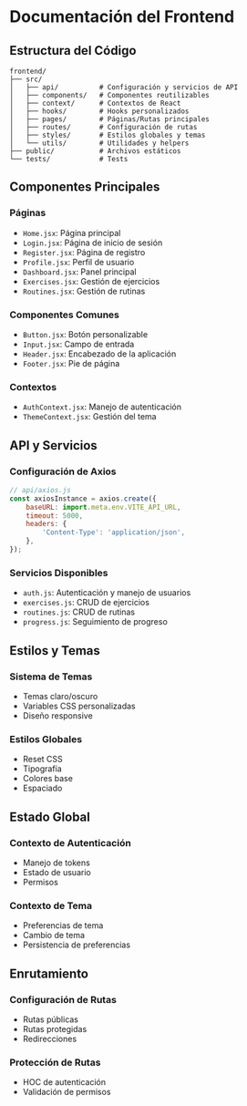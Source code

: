 # Documentación del Frontend

## Estructura del Código

```
frontend/
├── src/
│   ├── api/          # Configuración y servicios de API
│   ├── components/   # Componentes reutilizables
│   ├── context/      # Contextos de React
│   ├── hooks/        # Hooks personalizados
│   ├── pages/        # Páginas/Rutas principales
│   ├── routes/       # Configuración de rutas
│   ├── styles/       # Estilos globales y temas
│   └── utils/        # Utilidades y helpers
├── public/           # Archivos estáticos
└── tests/            # Tests
```

## Componentes Principales

### Páginas
- `Home.jsx`: Página principal
- `Login.jsx`: Página de inicio de sesión
- `Register.jsx`: Página de registro
- `Profile.jsx`: Perfil de usuario
- `Dashboard.jsx`: Panel principal
- `Exercises.jsx`: Gestión de ejercicios
- `Routines.jsx`: Gestión de rutinas

### Componentes Comunes
- `Button.jsx`: Botón personalizable
- `Input.jsx`: Campo de entrada
- `Header.jsx`: Encabezado de la aplicación
- `Footer.jsx`: Pie de página

### Contextos
- `AuthContext.jsx`: Manejo de autenticación
- `ThemeContext.jsx`: Gestión del tema

## API y Servicios

### Configuración de Axios
```javascript
// api/axios.js
const axiosInstance = axios.create({
    baseURL: import.meta.env.VITE_API_URL,
    timeout: 5000,
    headers: {
        'Content-Type': 'application/json',
    },
});
```

### Servicios Disponibles
- `auth.js`: Autenticación y manejo de usuarios
- `exercises.js`: CRUD de ejercicios
- `routines.js`: CRUD de rutinas
- `progress.js`: Seguimiento de progreso

## Estilos y Temas

### Sistema de Temas
- Temas claro/oscuro
- Variables CSS personalizadas
- Diseño responsive

### Estilos Globales
- Reset CSS
- Tipografía
- Colores base
- Espaciado

## Estado Global

### Contexto de Autenticación
- Manejo de tokens
- Estado de usuario
- Permisos

### Contexto de Tema
- Preferencias de tema
- Cambio de tema
- Persistencia de preferencias

## Enrutamiento

### Configuración de Rutas
- Rutas públicas
- Rutas protegidas
- Redirecciones

### Protección de Rutas
- HOC de autenticación
- Validación de permisos
